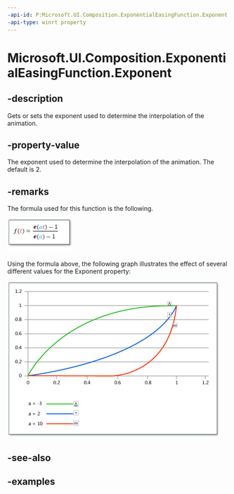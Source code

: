```yaml
---
-api-id: P:Microsoft.UI.Composition.ExponentialEasingFunction.Exponent
-api-type: winrt property
---
```


# Microsoft.UI.Composition.ExponentialEasingFunction.Exponent

<!--
public float Exponent { get; }
-->


## -description

Gets or sets the exponent used to determine the interpolation of the animation.

## -property-value

The exponent used to determine the interpolation of the animation. The default is 2.

## -remarks

The formula used for this function is the following.

<img alt="Mathematical formula for ExponentialEasingFunction" src="images/exponentialease-formula.png"/>

Using the formula above, the following graph illustrates the effect of several different values for the Exponent property:

<img alt="Graph showing exponential ease for three Exponent values" src="images/expo-easeproperty.png"/>

## -see-also

## -examples


